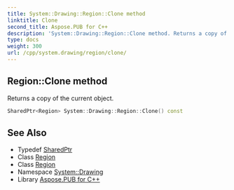 ```yaml
---
title: System::Drawing::Region::Clone method
linktitle: Clone
second_title: Aspose.PUB for C++
description: 'System::Drawing::Region::Clone method. Returns a copy of the current object in C++.'
type: docs
weight: 300
url: /cpp/system.drawing/region/clone/
---
```

## Region::Clone method


Returns a copy of the current object.

```cpp
SharedPtr<Region> System::Drawing::Region::Clone() const
```

## See Also

* Typedef [SharedPtr](../../../system/sharedptr/)
* Class [Region](../)
* Class [Region](../)
* Namespace [System::Drawing](../../)
* Library [Aspose.PUB for C++](../../../)
